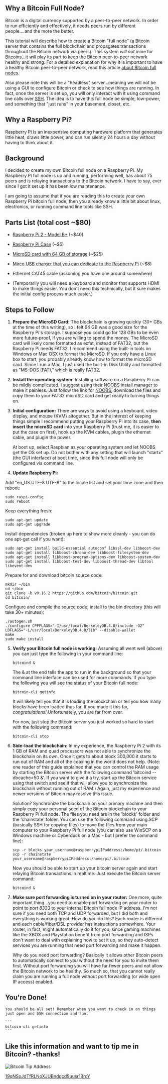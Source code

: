 ## Why a Bitcoin Full Node?
Bitcoin is a digital currency supported by a peer-to-peer network. In order to run efficiently and effectively, it needs peers run by different people....and the more the better.

This tutorial will describe how to create a Bitcoin "full node" (a Bitcoin server that contains the full blockchain and propagates transactions throughout the Bitcoin network via peers). This system *will not* mine for Bitcoins...it *will* play its part to keep the Bitcoin peer-to-peer network healthy and strong. For a detailed explanation for why it is important to have a healthy Bitcoin peer-to-peer network, read this article [about Bitcoin full nodes](https://medium.com/@lopp/bitcoin-nodes-how-many-is-enough-9b8e8f6fd2cf).

Also please note this will be a "headless" server...meaning we will not be using a GUI to configure Bitcoin or check to see how things are running. In fact, once the server is set up, you will only interact with it using command line calls over [SSH](http://en.wikipedia.org/wiki/Secure_Shell). The idea is to have this full node be simple, low-power, and something that "just runs" in your basement, closet, etc.

## Why a Raspberry Pi?

Raspberry Pi is an inexpensive computing hardware platform that generates little heat, draws little power, and can run silently 24 hours a day without having to think about it. 

## Background

I decided to create my own Bitcoin full node on a Raspberry Pi. My Raspberry Pi full node is up and running, performing well, has about 75 peers and is relaying transactions to the Bitcoin network. I have to say, ever since I got it set up it has been low maintenance. 

I am going to assume that if you are reading this to create your own Raspberry Pi bitcoin full node, then you already know a little bit about linux, electronics, or running command line tools like SSH. 

## Parts List  (total cost ~$80)

* [Raspberry Pi 2 - Model B+](https://www.adafruit.com/products/2358) (~$40)
* [Raspberry Pi Case](https://www.adafruit.com/products/2285) (~$5)
* [MicroSD card with 64 GB of storage](http://amzn.com/B00R7CSHWW) (~$25)
* [Mirco USB charger that you can dedicate to the Raspberry Pi](https://www.adafruit.com/products/1995) (~$8)

* Ethernet CAT45 cable (assuming you have one around somewhere)
* (Temporarily you will need a keyboard and monitor that supports HDMI to make things easier. You don't need this technically, but it sure makes the initial config process much easier.)

## Steps to Follow

1. **Prepare the MicroSD Card:** The blockchain is growing quickly (30+ GBs at the time of this writing), so I felt 64 GB was a good size for the Raspberry Pi's storage. I suppose you could go for 128 GBs to be even more future-proof, if you are willing to spend the money. The MicroSD card will likely come formatted as exfat, instead of FAT32, but the Raspberry Pi needs FAT32. I recommend using the built-in tools on Windows or Mac OSX to format the MicroSD. If you only have a Linux box to start, you probably already know how to format the microSD card. Since I run a Mac, I just used the built-in Disk Utility and formatted as "MS-DOS (FAT)," which is really FAT32. 

2. **Install the operating system:** Installing software on a Raspberry Pi can be mildly complicated. I suggest using their [NOOBS](https://www.raspberrypi.org/documentation/installation/noobs.md) install manager to make it painless. Just follow the link for [NOOBS](https://www.raspberrypi.org/documentation/installation/noobs.md), download the files and copy them to your FAT32 microSD card and get ready to turning things on.

3. **Initial configuration:** There are ways to avoid using a keyboard, video display, and mouse (KVM) altogether. But in the interest of keeping things simple I recommend putting your Raspberry Pi into its case, **then insert the microSD card** into your Raspberry Pi (trust me, it is easier to put the case on first), hook up the KVM cables, plugin the ethernet cable, and plugin the power. 

    At boot up, select Raspbian as your operating system and let NOOBS get the OS set up. Do not bother with any setting that will launch "startx" (the GUI interface) at boot time, since this full node will only be configured via command line.

4. **Update Raspberry Pi:** 

  Add "en_US.UTF-8 UTF-8" to the locale list and set your time zone and then reboot: 
  ```
  sudo raspi-config
  sudo reboot
  ```
  Keep everything fresh:
  ```
  sudo apt-get update
  sudo apt-get upgrade
  ```
  Install dependencies (broken up here to show more cleanly - you can do one apt-get call if you want):
  ```
  sudo apt-get install build-essential autoconf libssl-dev libboost-dev 
  sudo apt-get install libboost-chrono-dev libboost-filesystem-dev
  sudo apt-get install libboost-program-options-dev libboost-system-dev 
  sudo apt-get install libboost-test-dev libboost-thread-dev libtool libevent-dev
  ```
  Prepare for and download bitcoin source code:
  ```
  mkdir ~/bin
  cd ~/bin
  git clone -b v0.16.2 https://github.com/bitcoin/bitcoin.git
  cd bitcoin/
  ```
  Configure and compile the source code; install to the bin directory (this will take 30+ minutes):
  ```
  ./autogen.sh
  ./configure CPPFLAGS="-I/usr/local/BerkeleyDB.4.8/include -O2" LDFLAGS="-L/usr/local/BerkeleyDB.4.8/lib" --disable-wallet
  make
  sudo make install
  ```
5. **Verify your Bitcoin full node is working:** Assuming all went well (above) you can just type the following in your command line:

    ```
    bitcoind &
    ```
    The & at the end tells the app to run in the background so that your command line interface can be used for more commands. If you type the following you will see the status of your Bitcoin full node:
    ```
    bitcoin-cli getinfo
    ```
    It will likely tell you that it is loading the blockchain or tell you how many blocks have been loaded thus far.  If you made it this far, *congratulations!* Unfortunately, you are far from over.

    For now, just stop the Bitcoin server you just worked so hard to start with the following command:

    ```
    bitcoin-cli stop
    ````

6. **Side-load the blockchain:** In my experience, the Raspberry Pi 2 with its 1 GB of RAM and quad processors was not able to synchronize the blockchain on its own. Once it gets to about block 300,000 it starts to run out of RAM and all of the coaxing in the world does not help. (Note: one reader of this guide explained that you can control the RAM usage by starting the Bitcoin server with the following command 'bitcoind --dbcache=50 &'. If you want to give it a try, start up the Bitcoin service using that switch and see if that will allow you to synchronize the blockchain without running out of RAM.) Again, just my experience and newer versions of Bitcoin may resolve this issue. 

    Solution? Synchronize the blockchain on your primary machine and then simply copy your personal seed of the Bitcoin blockchain to your Raspberry Pi full node. The files you need are in the 'blocks' folder and the 'chainstate' folder. You can use the following command using SCP (basically SSH for copying files) to move the files from your main computer to your Raspberry Pi full node (you can also use WinSCP on a Windows machine or Cyberduck on a Mac - but I prefer the command line):

    ```
    scp -r blocks your_username@raspberrypiIPaddress:/home/pi/.bitcoin
    scp -r chainstate your_username@raspberrypiIPaddress:/home/pi/.bitcoin
    ```

    Now you should be able to start up your bitcoin server again and start relaying Bitcoin transactions in realtime. Just execute the Bitcoin server command:

    ```
    bitcoind &
    ````

7. **Make sure port forwarding is turned on in your router:** One more, quite important thing...you need to enable port forwarding on your router to point to *port 8333* to your internal Bitcoin full node IP address. I'm not sure if you need both TCP and UDP forwarded, but I did both and everything is working great. How do you do this? Each router is different and each cable/fiber/DSL provider has instructions somewhere. Your router, in fact, might automatically do it for you, since gaming machines like the XBOX and Playstation benefit from port forwarding and ISPs don't want to deal with explaining how to set it up, so they auto-detect services you are running that need port forwarding and make it happen. 

    Why do you need port forwarding? Basically it allows other Bitcoin peers to automatically connect to *you* without the need for you to invite them first. Without port forwarding you will have far fewer peers and not allow the Bitcoin network to be healthy. So much so, that you cannot really claim you are running a full node without port forwarding (or wide open IP access) enabled.

## **You're Done!**

    You should be all set! Remember when you want to check in on things just open and SSH connection and run:

    ```
    bitcoin-cli getinfo
    ```

## Like this information and want to tip me in Bitcoin? -thanks!

![Bitcoin Tip Address](https://s3.amazonaws.com/dcarns/Public/bitcoinaddress.png)

[19qNSoJdTfRLNoXJUBndgcd9uusr1BroY](bitcoin://19qNSoJdTfRLNoXJUBndgcd9uusr1BroY)
